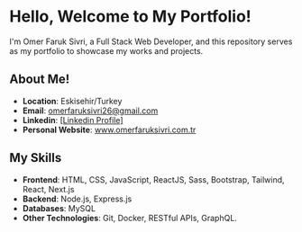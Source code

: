# Hello, Welcome to My Portfolio!

I'm Omer Faruk Sivri, a Full Stack Web Developer, and this repository serves as my portfolio to showcase my works and projects.

## About Me!


- **Location**: Eskisehir/Turkey
- **Email**: omerfaruksivri26@gmail.com
- **Linkedin**: [\[Linkedin Profile\]](https://www.linkedin.com/in/o-faruk-sivri/)
- **Personal Website**: www.omerfaruksivri.com.tr

## My Skills

- **Frontend**: HTML, CSS, JavaScript, ReactJS, Sass, Bootstrap, Tailwind, React, Next.js
- **Backend**: Node.js, Express.js
- **Databases**: MySQL
- **Other Technologies**: Git, Docker, RESTful APIs, GraphQL.